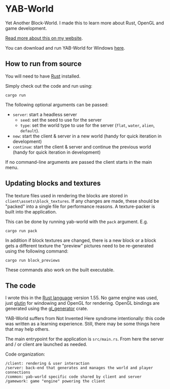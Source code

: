 # YAB-World

Yet Another Block-World. I made this to learn more about Rust, OpenGL and game development.

[Read more about this on my website](https://www.basvs.dev/projects/yab-world).

You can download and run YAB-World for Windows [here](https://github.com/grunnt/yab-world/releases).

## How to run from source

You will need to have [Rust](https://www.rust-lang.org/) installed.

Simply check out the code and run using:
```
cargo run
```

The following optional arguments can be passed:
- `server`: start a headless server
  - `seed`: set the seed to use for the server
  - `type`: set the world type to use for the server (`flat`, `water`, `alien`, `default`).
- `new`: start the client & server in a new world (handy for quick iteration in development)
- `continue`: start the client & server and continue the previous world (handy for quick iteration in development)

If no command-line arguments are passed the client starts in the main menu.

## Updating blocks and textures

The texture files used in rendering the blocks are stored in `client\assets\block_textures`. If any changes are made, these should be "packed" into a single file for performance reasons. A texture-packer is built into the application.

This can be done by running yab-world with the `pack` argument. E.g. 
```
cargo run pack
```

In addition if block textures are changed, there is a new block or a block gets a different texture the "preview" pictures need to be re-generated using the following command:

```
cargo run block_previews
```

These commands also work on the built executable.

## The code 

I wrote this in the [Rust language](https://www.rust-lang.org) version 1.55. No game engine was used, just [glutin](https://docs.rs/glutin/latest/glutin) for windowing and OpenGL for rendering. OpenGL bindings are generated using the [gl_generator](https://docs.rs/gl_generator/latest/gl_generator) crate.

YAB-World suffers from Not Invented Here syndrome intentionally: this code was written as a learning experience. Still, there may be some things here that may help others.

The main entrypoint for the application is `src/main.rs`. From here the server and / or client are launched as needed.

Code organization:
```
/client: rendering & user interaction
/server: back-end that generates and manages the world and player connections
/common: yab-world specific code shared by client and server
/gamework: game "engine" powering the client
```